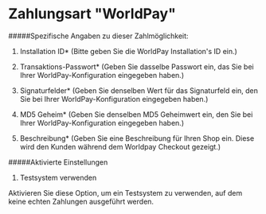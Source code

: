 # Zahlungsart "WorldPay"


#####Spezifische Angaben zu dieser Zahlmöglichkeit:

1. Installation ID*
(Bitte geben Sie die WorldPay Installation's ID ein.)

2. Transaktions-Passwort*
(Geben Sie dasselbe Passwort ein, das Sie bei Ihrer WorldPay-Konfiguration eingegeben haben.)

3. Signaturfelder*
(Geben Sie denselben Wert für das Signaturfeld ein, den Sie bei Ihrer WorldPay-Konfiguration eingegeben haben.)

4. MD5 Geheim*
(Geben Sie denselben MD5 Geheimwert ein, den Sie bei Ihrer WorldPay-Konfiguration eingegeben haben.)

5. Beschreibung*
(Geben Sie eine Beschreibung für Ihren Shop ein. Diese wird den Kunden während dem Worldpay Checkout gezeigt.)

#####Aktivierte Einstellungen
1. Testsystem verwenden

Aktivieren Sie diese Option, um ein Testsystem zu verwenden, auf dem keine echten Zahlungen ausgeführt werden.